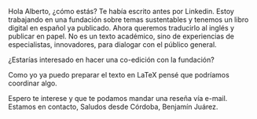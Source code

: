 Hola Alberto,
¿cómo estás? Te había escrito antes por Linkedin.
Estoy trabajando en una fundación sobre temas sustentables y tenemos un libro digital en español ya publicado. Ahora queremos traducirlo al inglés y publicar en papel. No es un texto académico, sino de experiencias de especialistas, innovadores, para dialogar con el público general.

¿Estarías interesado en hacer una co-edición con la fundación?

Como yo ya puedo preparar el texto en LaTeX pensé que podríamos coordinar algo.

Espero te interese y que te podamos mandar una reseña vía e-mail.
Estamos en contacto,
Saludos desde Córdoba,
Benjamín Juárez.
